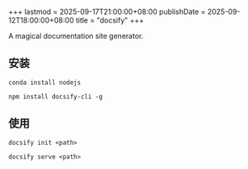 +++
lastmod = 2025-09-17T21:00:00+08:00
publishDate = 2025-09-12T18:00:00+08:00
title = "docsify"
+++

A magical documentation site generator.

## 安装

```
conda install nodejs
```

```
npm install docsify-cli -g
```

## 使用

```
docsify init <path>
```

```
docsify serve <path>
```